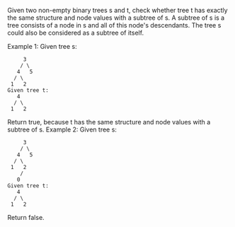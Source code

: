 Given two non-empty binary trees s and t, check whether tree t has exactly the same structure and node values with a subtree of s. A subtree of s is a tree consists of a node in s and all of this node's descendants. The tree s could also be considered as a subtree of itself.

Example 1:
Given tree s:
```
     3
    / \
   4   5
  / \
 1   2
Given tree t:
   4
  / \
 1   2
 ```
Return true, because t has the same structure and node values with a subtree of s.
Example 2:
Given tree s:
```
     3
    / \
   4   5
  / \
 1   2
    /
   0
Given tree t:
   4
  / \
 1   2
 ```
Return false.
